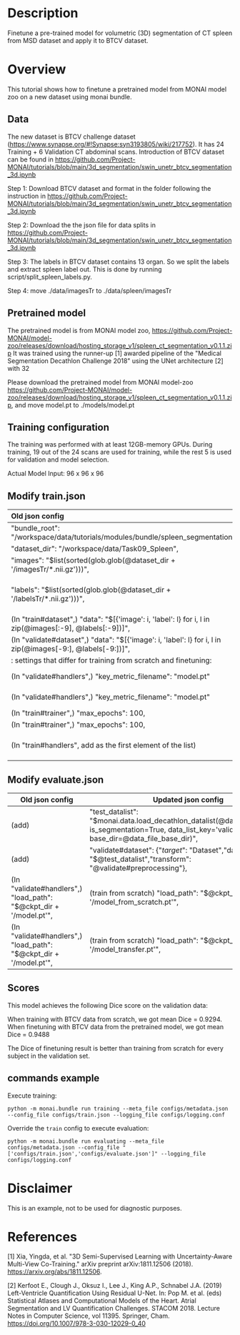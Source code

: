 # Description
Finetune a pre-trained model for volumetric (3D) segmentation of CT spleen from MSD dataset and apply it to BTCV dataset.

# Overview
This tutorial shows how to finetune a pretrained model from MONAI model zoo on a new dataset using monai bundle.

## Data
The new dataset is BTCV challenge dataset (https://www.synapse.org/#!Synapse:syn3193805/wiki/217752). It has 24 Training + 6 Validation CT abdominal scans.
Introduction of BTCV dataset can be found in https://github.com/Project-MONAI/tutorials/blob/main/3d_segmentation/swin_unetr_btcv_segmentation_3d.ipynb

Step 1: Download BTCV dataset and format in the folder following the instruction in https://github.com/Project-MONAI/tutorials/blob/main/3d_segmentation/swin_unetr_btcv_segmentation_3d.ipynb

Step 2: Download the the json file for data splits in https://github.com/Project-MONAI/tutorials/blob/main/3d_segmentation/swin_unetr_btcv_segmentation_3d.ipynb

Step 3: The labels in BTCV dataset contains 13 organ. So we split the labels and extract spleen label out. This is done by running script/split_spleen_labels.py.

Step 4: move ./data/imagesTr to ./data/spleen/imagesTr

## Pretrained model
The pretrained model is from MONAI model zoo,
 https://github.com/Project-MONAI/model-zoo/releases/download/hosting_storage_v1/spleen_ct_segmentation_v0.1.1.zip
It was trained using the runner-up [1] awarded pipeline of the "Medical Segmentation Decathlon Challenge 2018" using the UNet architecture [2] with 32

Please download the pretrained model from MONAI model-zoo https://github.com/Project-MONAI/model-zoo/releases/download/hosting_storage_v1/spleen_ct_segmentation_v0.1.1.zip, and move model.pt to ./models/model.pt

## Training configuration
The training was performed with at least 12GB-memory GPUs.
During training, 19 out of the 24 scans are used for training, while the rest 5 is used for validation and model selection.

Actual Model Input: 96 x 96 x 96

## Modify train.json
| Old json config | Updated json config |
| :--- | :--- |
| "bundle_root": "/workspace/data/tutorials/modules/bundle/spleen_segmentation", | "bundle_root": Your work directory, |
| "dataset_dir": "/workspace/data/Task09_Spleen",| "data_file_base_dir": "./data/spleen", |
| "images": "$list(sorted(glob.glob(@dataset_dir + '/imagesTr/*.nii.gz')))",| "data_list_file_path": "./data/dataset_0.json", |
| "labels": "$list(sorted(glob.glob(@dataset_dir + '/labelsTr/*.nii.gz')))",| "train_datalist": "$monai.data.load_decathlon_datalist(@data_list_file_path, is_segmentation=True, data_list_key='training', base_dir=@data_file_base_dir)", |
| (In "train#dataset",) "data": "$[{'image': i, 'label': l} for i, l in zip(@images[:-9], @labels[:-9])]",| "data": "$@train_datalist[: int(0.8 * len(@train_datalist))]", |
| (In "validate#dataset",) "data": "$[{'image': i, 'label': l} for i, l in zip(@images[-9:], @labels[-9:])]",| "data": "$@train_datalist[int(0.8 * len(@train_datalist)):]", |
|: settings that differ for training from scratch and finetuning: ||
| (In "validate#handlers",) "key_metric_filename": "model.pt"| (train from scratch) "key_metric_filename": "model_from scratch.pt"|
| (In "validate#handlers",) "key_metric_filename": "model.pt"| (train from pretrained model) "key_metric_filename": "model_transfer.pt"|
| (In "train#trainer",) "max_epochs": 100,| (train from scratch) "max_epochs": 600,|
| (In "train#trainer",) "max_epochs": 100,| (train from pretrained model) "max_epochs": 200,|
| (In "train#handlers", add as the first element of the list)| (train from pretrained model) {"_target_": "CheckpointLoader","load_path": "$@ckpt_dir + '/model.pt'","load_dict": {"model": "@network"}},|

## Modify evaluate.json
| Old json config | Updated json config |
| --- | --- |
| (add)| "test_datalist": "$monai.data.load_decathlon_datalist(@data_list_file_path, is_segmentation=True, data_list_key='validation', base_dir=@data_file_base_dir)", |
| (add)| "validate#dataset": {"_target_": "Dataset","data": "$@test_datalist","transform": "@validate#preprocessing"},|
| (In "validate#handlers",) "load_path": "$@ckpt_dir + '/model.pt'",|(train from scratch) "load_path": "$@ckpt_dir + '/model_from_scratch.pt'", |
| (In "validate#handlers",) "load_path": "$@ckpt_dir + '/model.pt'",|(train from scratch) "load_path": "$@ckpt_dir + '/model_transfer.pt'", |


## Scores
This model achieves the following Dice score on the validation data:

When training with BTCV data from scratch, we got mean Dice = 0.9294.
When finetuning with BTCV data from the pretrained model, we got mean Dice = 0.9488

The Dice of finetuning result is better than training from scratch for every subject in the validation set.

## commands example

Execute training:

```
python -m monai.bundle run training --meta_file configs/metadata.json --config_file configs/train.json --logging_file configs/logging.conf
```

Override the `train` config to execute evaluation:

```
python -m monai.bundle run evaluating --meta_file configs/metadata.json --config_file "['configs/train.json','configs/evaluate.json']" --logging_file configs/logging.conf
```



# Disclaimer
This is an example, not to be used for diagnostic purposes.

# References
[1] Xia, Yingda, et al. "3D Semi-Supervised Learning with Uncertainty-Aware Multi-View Co-Training." arXiv preprint arXiv:1811.12506 (2018). https://arxiv.org/abs/1811.12506.

[2] Kerfoot E., Clough J., Oksuz I., Lee J., King A.P., Schnabel J.A. (2019) Left-Ventricle Quantification Using Residual U-Net. In: Pop M. et al. (eds) Statistical Atlases and Computational Models of the Heart. Atrial Segmentation and LV Quantification Challenges. STACOM 2018. Lecture Notes in Computer Science, vol 11395. Springer, Cham. https://doi.org/10.1007/978-3-030-12029-0_40
